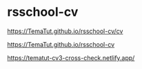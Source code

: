 # rsschool-cv
https://TemaTut.github.io/rsschool-cv/cv


https://TemaTut.github.io/rsschool-cv


https://tematut-cv3-cross-check.netlify.app/
